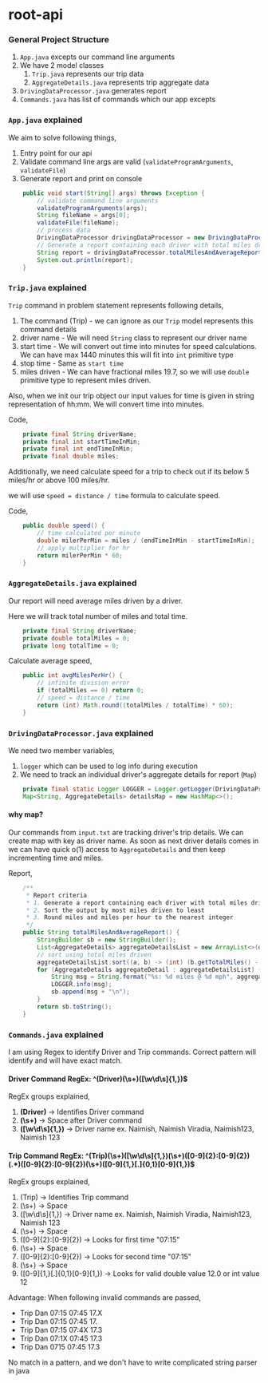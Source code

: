 # root-api

### General Project Structure
1. `App.java` excepts our command line arguments
2. We have 2 model classes
    1. `Trip.java` represents our trip data
    2. `AggregateDetails.java` represents trip aggregate data
3. `DrivingDataProcessor.java` generates report
4. `Commands.java` has list of commands which our app excepts
    
### `App.java` explained

We aim to solve following things,
1. Entry point for our api 
2. Validate command line args are valid (`validateProgramArguments`, `validateFile`)
3. Generate report and print on console

```java
    public void start(String[] args) throws Exception {
        // validate command line arguments
        validateProgramArguments(args);
        String fileName = args[0];
        validateFile(fileName);
        // process data
        DrivingDataProcessor drivingDataProcessor = new DrivingDataProcessor(fileName);
        // Generate a report containing each driver with total miles driven and average speed
        String report = drivingDataProcessor.totalMilesAndAverageReport();
        System.out.println(report);
    }
```

### `Trip.java` explained

`Trip` command in problem statement represents following details,

1. The command (Trip) - we can ignore as our `Trip` model represents this command details
2. driver name - We will need `String` class to represent our driver name
3. start time - We will convert out time into minutes for speed calculations. We can have max 1440 minutes this will fit into `int` primitive type
4. stop time - Same as `start time`
5. miles driven - We can have fractional miles 19.7, so we will use `double` primitive type to represent miles driven.

Also, when we init our trip object our input values for time is given in string representation of hh:mm. We will convert time into minutes.

Code,
```java
    private final String driverName;
    private final int startTimeInMin;
    private final int endTimeInMin;
    private final double miles;
```

Additionally, we need calculate speed for a trip to check out if its below 5 miles/hr or above 100 miles/hr.

we will use `speed = distance / time` formula to calculate speed.

Code,
```java
    public double speed() {
        // time calculated per minute
        double milerPerMin = miles / (endTimeInMin - startTimeInMin);
        // apply multiplier for hr
        return milerPerMin * 60;
    }
```

### `AggregateDetails.java` explained

Our report will need average miles driven by a driver.

Here we will track total number of miles and total time.

```java
    private final String driverName;
    private double totalMiles = 0;
    private long totalTime = 0;
```

Calculate average speed,

```java
    public int avgMilesPerHr() {
        // infinite division error
        if (totalMiles == 0) return 0;
        // speed = distance / time
        return (int) Math.round((totalMiles / totalTime) * 60);
    }
```

### `DrivingDataProcessor.java` explained

We need two member variables,
1. `logger` which can be used to log info during execution 
2. We need to track an individual driver's aggregate details for report (`Map`)

```java
    private final static Logger LOGGER = Logger.getLogger(DrivingDataProcessor.class.getName());
    Map<String, AggregateDetails> detailsMap = new HashMap<>();
```

#### why map?
Our commands from `input.txt` are tracking driver's trip details. We can create map with key as driver name.
As soon as next driver details comes in we can have quick o(1) access to `AggregateDetails` and then keep incrementing time and miles.

Report,

```java
    /**
     * Report criteria
     * 1. Generate a report containing each driver with total miles driven and average speed
     * 2. Sort the output by most miles driven to least
     * 3. Round miles and miles per hour to the nearest integer
     */
    public String totalMilesAndAverageReport() {
        StringBuilder sb = new StringBuilder();
        List<AggregateDetails> aggregateDetailsList = new ArrayList<>(detailsMap.values());
        // sort using total miles driven
        aggregateDetailsList.sort((a, b) -> (int) (b.getTotalMiles() - a.getTotalMiles()));
        for (AggregateDetails aggregateDetail : aggregateDetailsList) {
            String msg = String.format("%s: %d miles @ %d mph", aggregateDetail.getDriverName(), aggregateDetail.getTotalMiles(), aggregateDetail.avgMilesPerHr());
            LOGGER.info(msg);
            sb.append(msg + "\n");
        }
        return sb.toString();
    }
```

### `Commands.java` explained

I am using Regex to identify Driver and Trip commands. Correct pattern will identify and will have exact match.

#### Driver Command RegEx: ^(Driver)(\s+)([\w\d\s]{1,})$

RegEx groups explained,
1. **(Driver)** -> Identifies Driver command
2. **(\s+)** -> Space after Driver command
3. **([\w\d\s]{1,})** -> Driver name ex. Naimish, Naimish Viradia, Naimish123, Naimish 123

#### Trip Command RegEx: ^(Trip)(\s+)([\w\d\s]{1,})(\s+)([0-9]{2}:[0-9]{2})(.*)([0-9]{2}:[0-9]{2})(\s+)([0-9]{1,}[.]{0,1}[0-9]{1,})$

RegEx groups explained,
1. (Trip) -> Identifies Trip command
2. (\s+) -> Space
3. ([\w\d\s]{1,}) -> Driver name ex. Naimish, Naimish Viradia, Naimish123, Naimish 123
4. (\s+) -> Space
5. ([0-9]{2}:[0-9]{2}) -> Looks for first time "07:15"
6. (\s+) -> Space
7. ([0-9]{2}:[0-9]{2}) -> Looks for second time "07:15"
8. (\s+) -> Space
9. ([0-9]{1,}[.]{0,1}[0-9]{1,}) -> Looks for valid double value 12.0 or int value 12


Advantage: When following invalid commands are passed,
* Trip Dan 07:15 07:45 17.X
* Trip Dan 07:15 07:45 17.
* Trip Dan 07:15 07:4X 17.3
* Trip Dan 07:1X 07:45 17.3
* Trip Dan 0715 07:45 17.3

No match in a pattern, and we don't have to write complicated string parser in java

